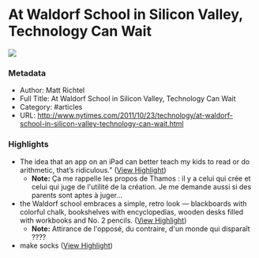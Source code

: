 # At Waldorf School in Silicon Valley, Technology Can Wait

![](https://readwise-assets.s3.amazonaws.com/static/images/article4.6bc1851654a0.png)

### Metadata

- Author: Matt Richtel
- Full Title: At Waldorf School in Silicon Valley, Technology Can Wait
- Category: #articles
- URL: http://www.nytimes.com/2011/10/23/technology/at-waldorf-school-in-silicon-valley-technology-can-wait.html

### Highlights

- The idea that an app on an iPad can better teach my kids to read or do arithmetic, that’s ridiculous.” ([View Highlight](https://instapaper.com/read/715406186/2576953))
    - **Note:** Ça me rappelle les propos de Thamos : il y a celui qui crée et celui qui juge de l'utilité de la création. Je me demande aussi si des parents sont aptes à juger...
- the Waldorf school embraces a simple, retro look — blackboards with colorful chalk, bookshelves with encyclopedias, wooden desks filled with workbooks and No. 2 pencils. ([View Highlight](https://instapaper.com/read/715406186/2576966))
    - **Note:** Attirance de l'opposé, du contraire, d'un monde qui disparaît ????
- make socks ([View Highlight](https://instapaper.com/read/715406186/2576969))
